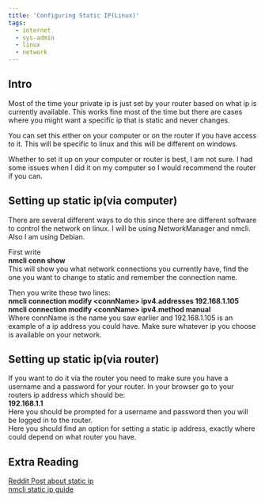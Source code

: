 ```yaml
---
title: 'Configuring Static IP(Linux)'
tags: 
  - internet
  - sys-admin
  - linux
  - network
---
```

## Intro

Most of the time your private ip is just set by your router based on what ip is currently available. This works fine most of the time but there are cases where you might want a specific ip that is static and never changes. 

You can set this either on your computer or on the router if you have access to it. This will be specific to linux and this will be different on windows.

Whether to set it up on your computer or router is best, I am not sure. I had some issues when I did it on my computer so I would recommend the router if you can. 

## Setting up static ip(via computer)

There are several different ways to do this since there are different software to control the network on linux. I will be using NetworkManager and nmcli.  Also I am using Debian.

First write   
**nmcli conn show**  
This will show you what network connections you currently have, find the one you want to change to static and remember the connection name. 

Then you write these two lines:  
**nmcli connection modify \<connName\> ipv4.addresses 192.168.1.105**  
**nmcli connection modify \<connName\> ipv4.method manual**  
Where connName is the name you saw earlier and 192.168.1.105 is an example of a ip address you could have. Make sure whatever ip you choose is available on your network.

## Setting up static ip(via router)

If you want to do it via the router you need to make sure you have a username and a password for your router. In  your browser go to your routers ip address which should be:  
**192.168.1.1**  
Here you should be prompted for a username and password then you will be logged in to the router.  
Here you should find an option for setting a static ip address, exactly where could depend on what router you have. 

## Extra Reading

[Reddit Post about static ip](https://www.reddit.com/r/HomeNetworking/comments/npgfqv/best_way_to_set_static_ip_at_computer_level_andor/)  
[nmcli static ip guide](https://www.tecmint.com/nmcli-configure-network-connection/)

